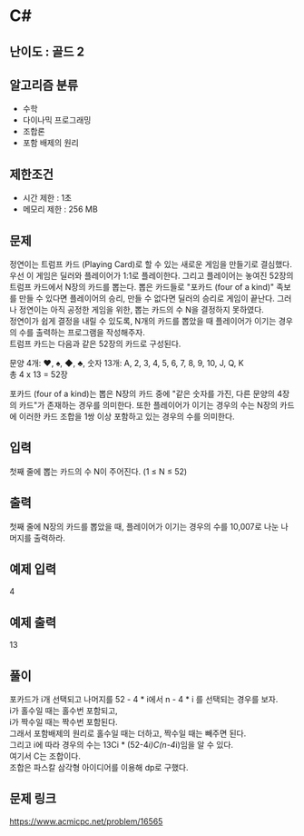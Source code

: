 # C#

## 난이도 : 골드 2

## 알고리즘 분류
  - 수학
  - 다이나믹 프로그래밍
  - 조합론
  - 포함 배제의 원리

## 제한조건
  - 시간 제한 : 1초
  - 메모리 제한 : 256 MB

## 문제
정연이는 트럼프 카드 (Playing Card)로 할 수 있는 새로운 게임을 만들기로 결심했다.<br/>
우선 이 게임은 딜러와 플레이어가 1:1로 플레이한다. 그리고 플레이어는 놓여진 52장의 트럼프 카드에서 N장의 카드를 뽑는다. 뽑은 카드들로 "포카드 (four of a kind)" 족보를 만들 수 있다면 플레이어의 승리, 만들 수 없다면 딜러의 승리로 게임이 끝난다. 그러나 정연이는 아직 공정한 게임을 위한, 뽑는 카드의 수 N을 결정하지 못하였다.<br/>
정연이가 쉽게 결정을 내릴 수 있도록, N개의 카드를 뽑았을 때 플레이어가 이기는 경우의 수를 출력하는 프로그램을 작성해주자.<br/>
트럼프 카드는 다음과 같은 52장의 카드로 구성된다.<br/>

문양 4개: ♥, ♠, ◆, ♣, 숫자 13개: A, 2, 3, 4, 5, 6, 7, 8, 9, 10, J, Q, K<br/>
총 4 x 13 = 52장<br/>

포카드 (four of a kind)는 뽑은 N장의 카드 중에 "같은 숫자를 가진, 다른 문양의 4장의 카드"가 존재하는 경우를 의미한다. 또한 플레이어가 이기는 경우의 수는 N장의 카드에 이러한 카드 조합을 1쌍 이상 포함하고 있는 경우의 수를 의미한다.<br/>

## 입력
첫째 줄에 뽑는 카드의 수 N이 주어진다. (1 ≤ N ≤ 52)<br/>


## 출력
첫째 줄에 N장의 카드를 뽑았을 때, 플레이어가 이기는 경우의 수를 10,007로 나눈 나머지를 출력하라.<br/>


## 예제 입력
4<br/>

## 예제 출력
13<br/>


## 풀이
포카드가 i개 선택되고 나머지를 52 - 4 * i에서 n - 4 * i 를 선택되는 경우를 보자.<br/>
i가 홀수일 때는 홀수번 포함되고,<br/>
i가 짝수일 때는 짝수번 포함된다.<br/>
그래서 포함배제의 원리로 홀수일 때는 더하고, 짝수일 때는 빼주면 된다.<br/>
그리고 i에 따라 경우의 수는 13Ci * (52-4*i)C(n-4*i)임을 알 수 있다.<br/>
여기서 C는 조합이다.<br/>
조합은 파스칼 삼각형 아이디어를 이용해 dp로 구했다.<br/>


## 문제 링크
https://www.acmicpc.net/problem/16565